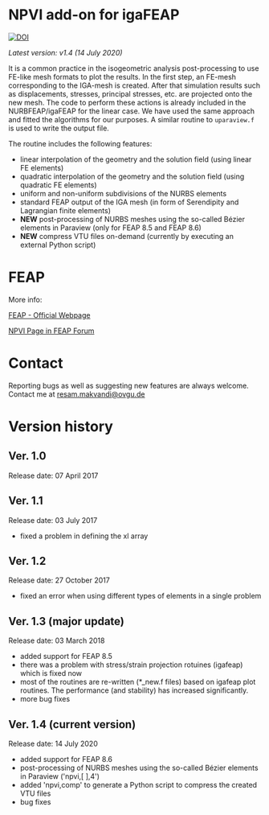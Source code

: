
# NPVI add-on for igaFEAP
[![DOI](https://zenodo.org/badge/279654786.svg)](https://zenodo.org/badge/latestdoi/279654786)

*Latest version: v1.4 (14 July 2020)*

It is a common practice in the isogeometric analysis post-processing to use FE-like mesh formats to plot the results. In the first step, an FE-mesh corresponding to the IGA-mesh is created. After that simulation results such as displacements, stresses, principal stresses, etc. are projected onto the new mesh. The code to perform these actions is already included in the NURBFEAP/igaFEAP for the linear case. We have used the same approach and fitted the algorithms for our purposes. A similar routine to `uparaview.f` is used to write the output file.

The routine includes the following features:
- linear interpolation of the geometry and the solution field (using linear FE elements)
- quadratic interpolation of the geometry and the solution field (using quadratic FE elements)
- uniform and non-uniform subdivisions of the NURBS elements
- standard FEAP output of the IGA mesh (in form of Serendipity and Lagrangian finite elements)
- **NEW** post-processing of NURBS meshes using the so-called Bézier elements in Paraview (only for FEAP 8.5 and FEAP 8.6)
- **NEW** compress VTU files on-demand (currently by executing an external Python script)

# FEAP
More info:

[FEAP - Official Webpage](http://projects.ce.berkeley.edu/feap/)

[NPVI Page in FEAP Forum](http://feap.berkeley.edu/forum/index.php?topic=1542.0)

# Contact
Reporting bugs as well as suggesting new features are always welcome. Contact me at resam.makvandi@ovgu.de

# Version history
## Ver. 1.0
Release date: 07 April 2017
## Ver. 1.1
Release date: 03 July 2017
- fixed a problem in defining the xl array 
## Ver. 1.2
Release date: 27 October 2017
- fixed an error when using different types of elements in a single problem
## Ver. 1.3 (major update)
Release date: 03 March 2018
- added support for FEAP 8.5
- there was a problem with stress/strain projection rotuines (igafeap) which is fixed now
- most of the routines are re-written (*_new.f files) based on igafeap plot routines. The performance (and stability) has increased significantly.
- more bug fixes
## Ver. 1.4 (current version)
Release date: 14 July 2020
- added support for FEAP 8.6
- post-processing of NURBS meshes using the so-called Bézier elements in Paraview ('npvi,[ ],4')
- added 'npvi,comp' to generate a Python script to compress the created VTU files
- bug fixes
